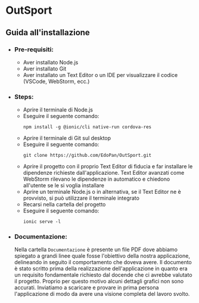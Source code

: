 # OutSport
## Guida all'installazione
* ### Pre-requisiti:
  * Aver installato Node.js
  * Aver installato Git
  * Aver installato un Text Editor o un IDE per visualizzare il codice (VSCode, WebStorm, ecc.)
* ### Steps:
    * Aprire il terminale di Node.js
    * Eseguire il seguente comando:
    	```
      npm install -g @ionic/cli native-run cordova-res
      ```
    * Aprire il terminale di Git sul desktop
    * Eseguire il seguente comando:
        ```
      git clone https://github.com/EdoPan/OutSport.git
      ```
    * Aprire il progetto con il proprio Text Editor di fiducia e far installare le dipendenze richieste dall'applicazione. Text Editor avanzati come WebStorm rilevano le dipendenze in automatico e chiedono all'utente se le si voglia installare
    * Aprire un terminale Node.js o in alternativa, se il Text Editor ne è provvisto, si può utilizzare il terminale integrato
	* Recarsi nella cartella del progetto
	* Eseguire il seguente comando:
        ```
      ionic serve -l
      ```
	      
* ### Documentazione:
  Nella cartella `Documentazione` è presente un file PDF dove abbiamo spiegato a grandi linee quale fosse l'obiettivo della nostra applicazione, delineando in seguito il comportamento che doveva avere. Il documento è stato scritto prima della realizzazione dell'applicazione in quanto era un requisito fondamentale richiesto dal docende che ci avrebbe valutato il progetto. Proprio per questo motivo alcuni dettagli grafici  non sono accurati. Inviatiamo a scaricare e provare in prima persona l'applicazione di modo da avere una visione completa del lavoro svolto.

